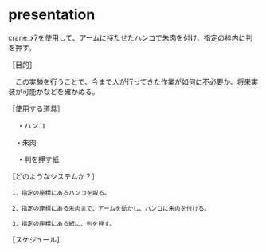 # presentation
crane_x7を使用して、アームに持たせたハンコで朱肉を付け、指定の枠内に判を押す。

［目的］

　この実験を行うことで、今まで人が行ってきた作業が如何に不必要か、将来実装が可能かなどを確かめる。
 
 
 
 ［使用する道具］
 
 　  ・ハンコ
    
   　・朱肉
    
  　 ・判を押す紙
 
 
  ［どのようなシステムか？］

     1．指定の座標にあるハンコを取る。　
     
     2．指定の座標にある朱肉まで、アームを動かし、ハンコに朱肉を付ける。
     
     3．指定の座標にある紙に、判を押す。
     
  
［スケジュール］
